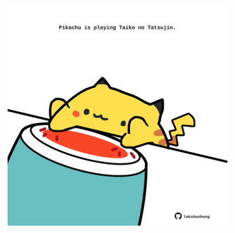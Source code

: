 <!-- built at 01/05/2024, 13:01:21 UTC -->
<p align="center">
  <img width="500" height="500" src="./ReadmeImage.svg">
</p>

